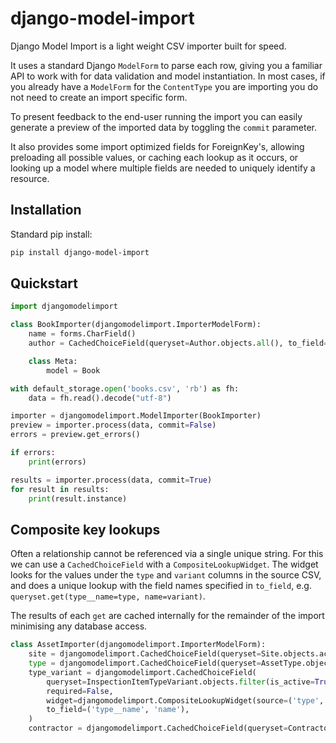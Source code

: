 # django-model-import

Django Model Import is a light weight CSV importer built for speed.

It uses a standard Django `ModelForm` to parse each row, giving you a familiar API to work with
for data validation and model instantiation. In most cases, if you already have a `ModelForm`
for the `ContentType` you are importing you do not need to create an import specific form.

To present feedback to the end-user running the import you can easily generate a preview
of the imported data by toggling the `commit` parameter.

It also provides some import optimized fields for ForeignKey's, allowing preloading all
possible values, or caching each lookup as it occurs, or looking up a model where multiple
fields are needed to uniquely identify a resource.


## Installation

Standard pip install:

```bash
pip install django-model-import
```


## Quickstart

```python
import djangomodelimport

class BookImporter(djangomodelimport.ImporterModelForm):
    name = forms.CharField()
    author = CachedChoiceField(queryset=Author.objects.all(), to_field='name')

    class Meta:
        model = Book

with default_storage.open('books.csv', 'rb') as fh:
    data = fh.read().decode("utf-8")

importer = djangomodelimport.ModelImporter(BookImporter)
preview = importer.process(data, commit=False)
errors = preview.get_errors()

if errors:
    print(errors)

results = importer.process(data, commit=True)
for result in results:
    print(result.instance)

```


## Composite key lookups

Often a relationship cannot be referenced via a single unique string. For this we can use
a `CachedChoiceField` with a `CompositeLookupWidget`. The widget looks for the values
under the `type` and `variant` columns in the source CSV, and does a unique lookup
with the field names specified in `to_field`, e.g. `queryset.get(type__name=type, name=variant)`.

The results of each `get` are cached internally for the remainder of the import minimising
any database access.

```python
class AssetImporter(djangomodelimport.ImporterModelForm):
    site = djangomodelimport.CachedChoiceField(queryset=Site.objects.active(), to_field='ref')
    type = djangomodelimport.CachedChoiceField(queryset=AssetType.objects.filter(is_active=True), to_field='name')
    type_variant = djangomodelimport.CachedChoiceField(
        queryset=InspectionItemTypeVariant.objects.filter(is_active=True),
        required=False,
        widget=djangomodelimport.CompositeLookupWidget(source=('type', 'variant')),
        to_field=('type__name', 'name'),
    )
    contractor = djangomodelimport.CachedChoiceField(queryset=Contractor.objects.active(), to_field='name')
```
